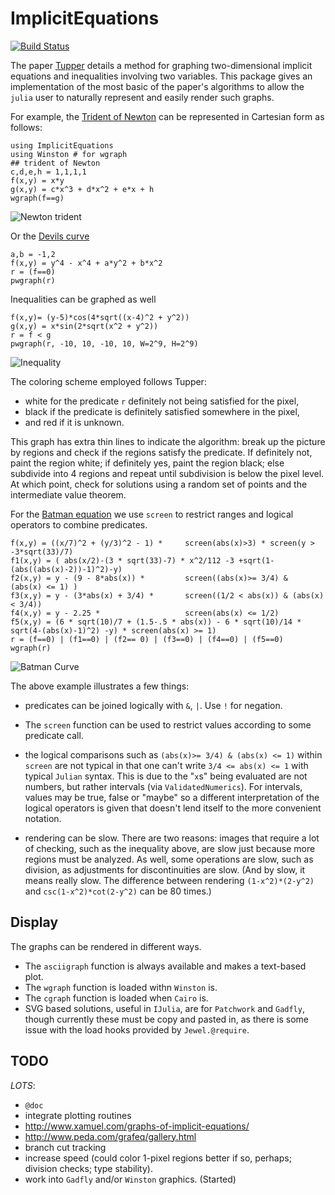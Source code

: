 # ImplicitEquations

[![Build Status](https://travis-ci.org/jverzani/ImplicitEquations.jl.svg?branch=master)](https://travis-ci.org/jverzani/ImplicitEquations.jl)



The paper
[Tupper](http://www.dgp.toronto.edu/people/mooncake/papers/SIGGRAPH2001_Tupper.pdf)
details a method for graphing two-dimensional implicit equations and
inequalities involving two variables. This package gives an
implementation of the most basic of the paper's algorithms to allow
the `julia` user to naturally represent and easily render such graphs.


For example, the
[Trident of Newton](http://www-history.mcs.st-and.ac.uk/Curves/Trident.html)
can be represented in Cartesian form as follows:

```
using ImplicitEquations
using Winston # for wgraph
## trident of Newton
c,d,e,h = 1,1,1,1
f(x,y) = x*y
g(x,y) = c*x^3 + d*x^2 + e*x + h
wgraph(f==g)
```

![Newton trident](http://i.imgur.com/1vhqSUz.png)

Or the [Devils curve](http://www-groups.dcs.st-and.ac.uk/~history/Curves/Devils.html)

```
a,b = -1,2
f(x,y) = y^4 - x^4 + a*y^2 + b*x^2
r = (f==0)
pwgraph(r)
```

Inequalities can be graphed as well

```
f(x,y)= (y-5)*cos(4*sqrt((x-4)^2 + y^2))
g(x,y) = x*sin(2*sqrt(x^2 + y^2))
r = f < g
pwgraph(r, -10, 10, -10, 10, W=2^9, H=2^9)
```

![Inequality](http://i.imgur.com/AqnHLMr.png)


The coloring scheme employed follows Tupper:

* white for the predicate `r` definitely not being satisfied for the pixel,
* black if the predicate is definitely satisfied somewhere in the pixel,
* and red if it is unknown.

This graph has extra thin lines to indicate the algorithm: break up the picture by regions
and check if the regions satisfy the predicate. If definitely not,
paint the region white; if definitely yes, paint the region black;
else subdivide into 4 regions and repeat until subdivision is below
the pixel level. At which point, check for solutions using a random
set of points and the intermediate value theorem.


For the
[Batman equation](http://yangkidudel.wordpress.com/2011/08/02/love-and-mathematics/)
we use `screen` to restrict ranges and logical operators to combine
predicates.

```
f(x,y) = ((x/7)^2 + (y/3)^2 - 1) *     screen(abs(x)>3) * screen(y > -3*sqrt(33)/7) 
f1(x,y) = ( abs(x/2)-(3 * sqrt(33)-7) * x^2/112 -3 +sqrt(1-(abs((abs(x)-2))-1)^2)-y)
f2(x,y) = y - (9 - 8*abs(x)) *         screen((abs(x)>= 3/4) &  (abs(x) <= 1) )
f3(x,y) = y - (3*abs(x) + 3/4) *       screen((1/2 < abs(x)) & (abs(x) < 3/4))
f4(x,y) = y - 2.25 *                   screen(abs(x) <= 1/2) 
f5(x,y) = (6 * sqrt(10)/7 + (1.5-.5 * abs(x)) - 6 * sqrt(10)/14 * sqrt(4-(abs(x)-1)^2) -y) * screen(abs(x) >= 1)
r = (f==0) | (f1==0) | (f2== 0) | (f3==0) | (f4==0) | (f5==0)
wgraph(r)
```


![Batman Curve](http://i.imgur.com/NuOY92b.png)


The above example illustrates a few things:

* predicates can be joined logically with `&`, `|`. Use `!` for negation.

* The `screen` function can be used to restrict values according to
  some predicate call.

* the logical comparisons such as `(abs(x)>= 3/4) & (abs(x) <= 1)`
  within `screen` are not typical in that one can't write `3/4 <=
  abs(x) <= 1` with typical `Julian` syntax. This is due to the "`x`s"
  being evaluated are not numbers, but rather intervals (via
  `ValidatedNumerics`). For intervals, values may be true, false or
  "maybe" so a different interpretation of the logical operators is
  given that doesn't lend itself to the more convenient notation.

* rendering can be slow. There are two reasons: images that require a
  lot of checking, such as the inequality above, are slow just because
  more regions must be analyzed. As well, some operations are slow,
  such as division, as adjustments for discontinuities are slow. (And
  by slow, it means really slow. The difference between rendering
  `(1-x^2)*(2-y^2)` and `csc(1-x^2)*cot(2-y^2)` can be 80 times.)

## Display

The graphs can be rendered in different ways.

* The `asciigraph` function is always available and makes a text-based plot.
* The `wgraph` function is loaded withn `Winston` is.
* The `cgraph` function is loaded when `Cairo` is.
* SVG based solutions, useful in `IJulia`, are for `Patchwork` and `Gadfly`, though currently these must be copy and pasted in, as there is some issue with the load hooks provided by `Jewel.@require`.


## TODO

*LOTS*:

* `@doc`
* integrate plotting routines
* http://www.xamuel.com/graphs-of-implicit-equations/
* http://www.peda.com/grafeq/gallery.html
* branch cut tracking
* increase speed (could color 1-pixel regions better if so, perhaps; division checks; type stability).
* work into `Gadfly` and/or `Winston` graphics. (Started)
